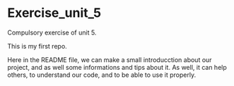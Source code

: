 # Exercise_unit_5
Compulsory exercise of unit 5.

This is my first repo.

Here in the README file, we can make a small introducction about our project, and as well some informations and tips about it.
As well, it can help others, to understand our code, and to be able to use it properly.
